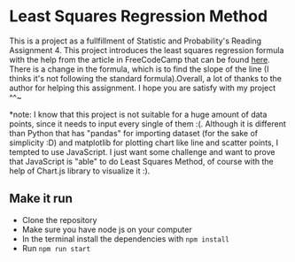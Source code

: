 # Least Squares Regression Method

This is a project as a fullfillment of Statistic and Probability's Reading Assignment 4. This project introduces the least squares regression formula with the help from the article in FreeCodeCamp that can be found [here](the-least-squares-regression-method-explained-how-to-find-the-line-of-best-fit). There is a change in the formula, which is to find the slope of the line (I thinks it's not following the standard formula).Overall, a lot of thanks to the author for helping this assignment. I hope you are satisfy with my project ^^~

\*note:
I know that this project is not suitable for a huge amount of data points, since it needs to input every single of them :(. Although it is different than Python that has "pandas" for importing dataset (for the sake of simplicity :D) and matplotlib for plotting chart like line and scatter points, I tempted to use JavaScript. I just want some challenge and want to prove that JavaScript is "able" to do Least Squares Method, of course with the help of Chart.js library to visualize it :).

## Make it run

- Clone the repository
- Make sure you have node js on your computer
- In the terminal install the dependencies with `npm install`
- Run `npm run start`
